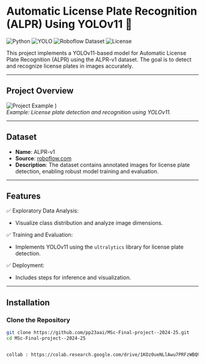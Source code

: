 # Automatic License Plate Recognition (ALPR) Using YOLOv11 🚗

![Python](https://img.shields.io/badge/Python-3.8%2B-blue.svg)
![YOLO](https://img.shields.io/badge/YOLO-v11-orange.svg)
![Roboflow Dataset](https://img.shields.io/badge/Dataset-ALPR--v1-brightgreen.svg)
![License](https://img.shields.io/badge/License-MIT-green.svg)

This project implements a YOLOv11-based model for Automatic License Plate Recognition (ALPR) using the ALPR-v1 dataset. The goal is to detect and recognize license plates in images accurately.

---

## **Project Overview**

![Project Example]( https://encrypted-tbn0.gstatic.com/images?q=tbn:ANd9GcQueDXdPI7O6213se-R2XvrwXirZE5ZK74fBw&s)
)  
*Example: License plate detection and recognition using YOLOv11.*

---

## **Dataset**

- **Name**: ALPR-v1
- **Source**: [roboflow.com](https://universe.roboflow.com/souvik-saha/alpr-sccba/dataset/1)
- **Description**: The dataset contains annotated images for license plate detection, enabling robust model training and evaluation.

---

## **Features**

✅ Exploratory Data Analysis:  
   - Visualize class distribution and analyze image dimensions.

✅ Training and Evaluation:  
   - Implements YOLOv11 using the `ultralytics` library for license plate detection.

✅ Deployment:  
   - Includes steps for inference and visualization.

---

## **Installation**

### Clone the Repository
```bash
git clone https://github.com/pp23aai/MSc-Final-project--2024-25.git
cd MSc-Final-project--2024-25


collab : https://colab.research.google.com/drive/1KOz0ueNLlAwu7PRFzWBQ9QfUTQQNEcgP#scrollTo=Uk_cQFq5zcAs
